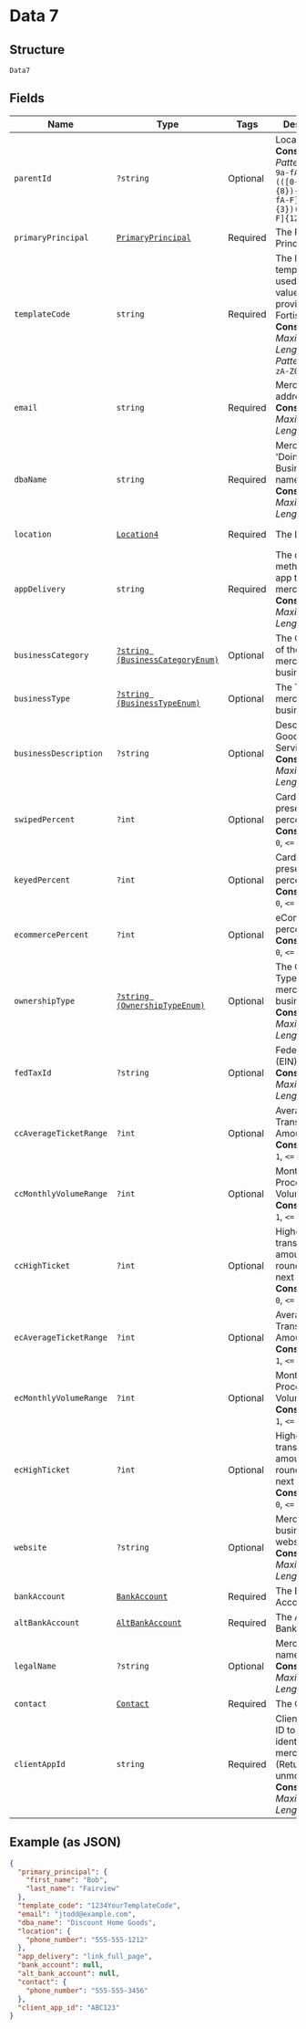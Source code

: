 
# Data 7

## Structure

`Data7`

## Fields

| Name | Type | Tags | Description | Getter | Setter |
|  --- | --- | --- | --- | --- | --- |
| `parentId` | `?string` | Optional | Location ID<br>**Constraints**: *Pattern*: `^(([0-9a-fA-F]{24})\|(([0-9a-fA-F]{8})-(([0-9a-fA-F]{4}\-){3})([0-9a-fA-F]{12})))$` | getParentId(): ?string | setParentId(?string parentId): void |
| `primaryPrincipal` | [`PrimaryPrincipal`](../../doc/models/primary-principal.md) | Required | The Primary Principal. | getPrimaryPrincipal(): PrimaryPrincipal | setPrimaryPrincipal(PrimaryPrincipal primaryPrincipal): void |
| `templateCode` | `string` | Required | The ID of the template to be used - this value will be provided by Fortis.<br>**Constraints**: *Maximum Length*: `20`, *Pattern*: `^[a-zA-Z0-9]*$` | getTemplateCode(): string | setTemplateCode(string templateCode): void |
| `email` | `string` | Required | Merchant email address.<br>**Constraints**: *Maximum Length*: `100` | getEmail(): string | setEmail(string email): void |
| `dbaName` | `string` | Required | Merchant 'Doing Business As' name.<br>**Constraints**: *Maximum Length*: `100` | getDbaName(): string | setDbaName(string dbaName): void |
| `location` | [`Location4`](../../doc/models/location-4.md) | Required | The Location. | getLocation(): Location4 | setLocation(Location4 location): void |
| `appDelivery` | `string` | Required | The delivery method of the app to the merchant.<br>**Constraints**: *Maximum Length*: `20` | getAppDelivery(): string | setAppDelivery(string appDelivery): void |
| `businessCategory` | [`?string (BusinessCategoryEnum)`](../../doc/models/business-category-enum.md) | Optional | The Category of the merchant's business | getBusinessCategory(): ?string | setBusinessCategory(?string businessCategory): void |
| `businessType` | [`?string (BusinessTypeEnum)`](../../doc/models/business-type-enum.md) | Optional | The Type of a merchant's business. | getBusinessType(): ?string | setBusinessType(?string businessType): void |
| `businessDescription` | `?string` | Optional | Description of Goods or Services.<br>**Constraints**: *Maximum Length*: `200` | getBusinessDescription(): ?string | setBusinessDescription(?string businessDescription): void |
| `swipedPercent` | `?int` | Optional | Card present/swiped percentage<br>**Constraints**: `>= 0`, `<= 100` | getSwipedPercent(): ?int | setSwipedPercent(?int swipedPercent): void |
| `keyedPercent` | `?int` | Optional | Card not present/keyed percentage<br>**Constraints**: `>= 0`, `<= 100` | getKeyedPercent(): ?int | setKeyedPercent(?int keyedPercent): void |
| `ecommercePercent` | `?int` | Optional | eCommerce percentage.<br>**Constraints**: `>= 0`, `<= 100` | getEcommercePercent(): ?int | setEcommercePercent(?int ecommercePercent): void |
| `ownershipType` | [`?string (OwnershipTypeEnum)`](../../doc/models/ownership-type-enum.md) | Optional | The Ownership Type of the merchant's business.<br>**Constraints**: *Maximum Length*: `10` | getOwnershipType(): ?string | setOwnershipType(?string ownershipType): void |
| `fedTaxId` | `?string` | Optional | Federal Tax ID (EIN).<br>**Constraints**: *Maximum Length*: `10` | getFedTaxId(): ?string | setFedTaxId(?string fedTaxId): void |
| `ccAverageTicketRange` | `?int` | Optional | Average Transaction Amount Range<br>**Constraints**: `>= 1`, `<= 7` | getCcAverageTicketRange(): ?int | setCcAverageTicketRange(?int ccAverageTicketRange): void |
| `ccMonthlyVolumeRange` | `?int` | Optional | Monthly Processing Volume Range<br>**Constraints**: `>= 1`, `<= 7` | getCcMonthlyVolumeRange(): ?int | setCcMonthlyVolumeRange(?int ccMonthlyVolumeRange): void |
| `ccHighTicket` | `?int` | Optional | Highest transaction amount rounded to the next dollar<br>**Constraints**: `>= 0`, `<= 30000` | getCcHighTicket(): ?int | setCcHighTicket(?int ccHighTicket): void |
| `ecAverageTicketRange` | `?int` | Optional | Average Transaction Amount Range<br>**Constraints**: `>= 1`, `<= 7` | getEcAverageTicketRange(): ?int | setEcAverageTicketRange(?int ecAverageTicketRange): void |
| `ecMonthlyVolumeRange` | `?int` | Optional | Monthly Processing Volume Range<br>**Constraints**: `>= 1`, `<= 7` | getEcMonthlyVolumeRange(): ?int | setEcMonthlyVolumeRange(?int ecMonthlyVolumeRange): void |
| `ecHighTicket` | `?int` | Optional | Highest transaction amount rounded to the next dollar<br>**Constraints**: `>= 0`, `<= 30000` | getEcHighTicket(): ?int | setEcHighTicket(?int ecHighTicket): void |
| `website` | `?string` | Optional | Merchant's business website.<br>**Constraints**: *Maximum Length*: `100` | getWebsite(): ?string | setWebsite(?string website): void |
| `bankAccount` | [`BankAccount`](../../doc/models/bank-account.md) | Required | The Bank Account. | getBankAccount(): BankAccount | setBankAccount(BankAccount bankAccount): void |
| `altBankAccount` | [`AltBankAccount`](../../doc/models/alt-bank-account.md) | Required | The Alternative Bank Account. | getAltBankAccount(): AltBankAccount | setAltBankAccount(AltBankAccount altBankAccount): void |
| `legalName` | `?string` | Optional | Merchant legal name.<br>**Constraints**: *Maximum Length*: `100` | getLegalName(): ?string | setLegalName(?string legalName): void |
| `contact` | [`Contact`](../../doc/models/contact.md) | Required | The Contact. | getContact(): Contact | setContact(Contact contact): void |
| `clientAppId` | `string` | Required | Client-Issued ID to uniquely identify the merchant (Returned unmodified).<br>**Constraints**: *Maximum Length*: `20` | getClientAppId(): string | setClientAppId(string clientAppId): void |

## Example (as JSON)

```json
{
  "primary_principal": {
    "first_name": "Bob",
    "last_name": "Fairview"
  },
  "template_code": "1234YourTemplateCode",
  "email": "jtodd@example.com",
  "dba_name": "Discount Home Goods",
  "location": {
    "phone_number": "555-555-1212"
  },
  "app_delivery": "link_full_page",
  "bank_account": null,
  "alt_bank_account": null,
  "contact": {
    "phone_number": "555-555-3456"
  },
  "client_app_id": "ABC123"
}
```

